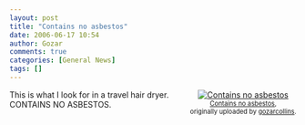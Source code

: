 ```yaml
---
layout: post
title: "Contains no asbestos"
date: 2006-06-17 10:54
author: Gozar
comments: true
categories: [General News]
tags: []
---
```

<style type="text/css">
.flickr-photo { }
.flickr-frame {	float: right; text-align: center; margin-left: 15px; margin-bottom: 15px; }
.flickr-caption { font-size: 0.8em; margin-top: 0px; }
</style>

<div class="flickr-frame">
	<a href="http://www.flickr.com/photos/10534586@N00/168909677/" title="photo sharing"><img src="http://static.flickr.com/71/168909677_17a7f4662a_m.jpg" class="flickr-photo" alt="Contains no asbestos" /></a><br />
	<span class="flickr-caption">
		<a href="http://www.flickr.com/photos/10534586@N00/168909677/">Contains no asbestos</a>,<br /> originally uploaded by <a href="http://www.flickr.com/people/10534586@N00/">gozarcollins</a>.
	</span>
</div>
This is what I look for in a travel hair dryer. CONTAINS NO ASBESTOS.
<br clear="all" />
